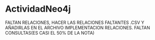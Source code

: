# ActividadNeo4j
FALTAN RELACIONES, HACER LAS RELACIONES FALTANTES .CSV Y AÑADIRLAS EN EL ARCHIVO IMPLEMENTACION RELACIONES.
FALTAN CONSULTAS(ES CASI EL 50% DE LA NOTA)

